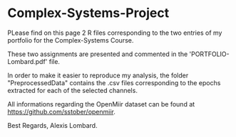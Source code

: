 # Complex-Systems-Project

PLease find on this page 2 R files corresponding to the two entries of my portfolio for the Complex-Systems Course.

These two assignments are presented and commented in the 'PORTFOLIO-Lombard.pdf' file.

In order to make it easier to reproduce my analysis, the folder "PreprocessedData" contains the .csv files corresponding to the epochs extracted for each of the selected
channels.

All informations regarding the OpenMiir dataset can be found at https://github.com/sstober/openmiir.

Best Regards,
Alexis Lombard.
